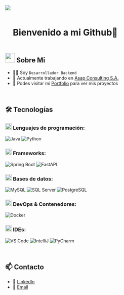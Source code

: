 <!--horizontal divider(gradiant)-->
<img src="https://user-images.githubusercontent.com/73097560/115834477-dbab4500-a447-11eb-908a-139a6edaec5c.gif">

<!--h1 without bottom border-->
<div id="user-content-toc">
  <ul align="left">
    <summary><h1 style="display: inline-block">Bienvenido a mi Github👋</h1></summary>
  </ul>
</div>

<!--About Me-->
## <picture><img src = "https://github.com/7oSkaaa/7oSkaaa/blob/main/Images/about_me.gif?raw=true" width = 30px></picture> Sobre Mi

- :technologist: Soy `Desarrollador Backend`
- :office: Actualmente trabajando en [Asap Consulting S.A.](#)  <!-- reemplaza # con el link de tu empresa o LinkedIn -->
- :briefcase: Podes visitar mi [Portfolio](https://lautaro-tintez.vercel.app/) para ver mis proyectos  <!-- reemplaza # con tu portfolio -->

<br>

## 🛠️ Tecnologías

### <picture> <img src = "https://github.com/7oSkaaa/7oSkaaa/blob/main/Images/Programming_Languages.gif?raw=true" width = 20px>  </picture> Lenguajes de programación:

![Java](https://img.shields.io/badge/Java-ED8B00?style=flat-square&logo=openjdk&logoColor=white)
![Python](https://img.shields.io/badge/Python-3776AB?style=flat-square&logo=Python&logoColor=white)

### <picture> <img src = "https://github.com/7oSkaaa/7oSkaaa/blob/main/Images/Front_End.gif?raw=true" width = 20px>  </picture> Frameworks:

![Spring Boot](https://img.shields.io/badge/Spring_Boot-6DB33F?style=flat-square&logo=Spring-Boot&logoColor=white)
![FastAPI](https://img.shields.io/badge/FastAPI-009688?style=flat-square&logo=FastAPI&logoColor=white)

### <picture> <img src = "https://github.com/7oSkaaa/7oSkaaa/blob/main/Images/CP_PS.gif?raw=true" width = 20px>  </picture> Bases de datos:

![MySQL](https://img.shields.io/badge/MySQL-4479A1?style=flat-square&logo=MySQL&logoColor=white)
![SQL Server](https://img.shields.io/badge/SQLServer-CC2927?style=flat-square&logo=Microsoft-SQL-Server&logoColor=white)
![PostgreSQL](https://img.shields.io/badge/PostgreSQL-4169E1?style=flat-square&logo=PostgreSQL&logoColor=white)

### <picture> <img src = "https://github.com/7oSkaaa/7oSkaaa/blob/main/Images/Software_Tools.gif?raw=true" width = 20px>  </picture> DevOps & Contenedores:

![Docker](https://img.shields.io/badge/Docker-2496ED?style=flat-square&logo=Docker&logoColor=white)

### <picture> <img src = "https://github.com/7oSkaaa/7oSkaaa/blob/main/Images/IDEs.gif?raw=true" width = 20px>  </picture> IDEs:

![VS Code](https://img.shields.io/badge/VS_Code-007ACC?style=flat-square&logo=Visual-Studio-Code&logoColor=white)
![IntelliJ](https://img.shields.io/badge/IntelliJ-000000?style=flat-square&logo=IntelliJ-IDEA&logoColor=white)
![PyCharm](https://img.shields.io/badge/PyCharm-000000?style=flat-square&logo=PyCharm&logoColor=white)

<br>

## 📫 Contacto

- 💼 <a href="https://www.linkedin.com/in/tu-usuario/" target="_blank">LinkedIn</a>  
- 📧 <a href="mailto:tuemail@example.com" target="_blank">Email</a>



